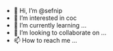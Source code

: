 - 👋 Hi, I’m @sefnip
- 👀 I’m interested in coc
- 🌱 I’m currently learning ...
- 💞️ I’m looking to collaborate on ...
- 📫 How to reach me ...

<!---
sefnip/sefnip is a ✨ special ✨ repository because its `README.md` (this file) appears on your GitHub profile.
You can click the Preview link to take a look at your changes.
--->
